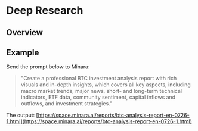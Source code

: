 # Deep Research

## Overview



## Example

Send the prompt below to Minara:

> "Create a professional BTC investment analysis report with rich visuals and in-depth insights, which covers all key aspects, including macro market trends, major news, short- and long-term technical indicators, ETF data, community sentiment, capital inflows and outflows, and investment strategies."

The output: [https://space.minara.ai/reports/btc-analysis-report-en-0726-1.html](https://space.minara.ai/reports/btc-analysis-report-en-0726-1.html)
